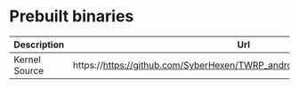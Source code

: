 Prebuilt binaries
======================

| **Description** | **Url**                                                                    | **Branch**  |
|-----------------|----------------------------------------------------------------------------|-------------|
| Kernel Source   | https://https://github.com/SyberHexen/TWRP_android_kernel_motorola_sdm632/ | twrp-11.0   |
